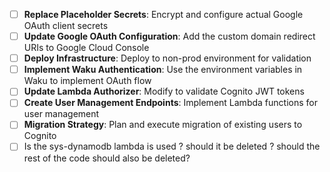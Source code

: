 * [ ] **Replace Placeholder Secrets**: Encrypt and configure actual Google OAuth client secrets
* [ ] **Update Google OAuth Configuration**: Add the custom domain redirect URIs to Google Cloud Console
* [ ] **Deploy Infrastructure**: Deploy to non-prod environment for validation
* [ ] **Implement Waku Authentication**: Use the environment variables in Waku to implement OAuth flow
* [ ] **Update Lambda Authorizer**: Modify to validate Cognito JWT tokens
* [ ] **Create User Management Endpoints**: Implement Lambda functions for user management
* [ ] **Migration Strategy**: Plan and execute migration of existing users to Cognito
* [ ] Is the sys-dynamodb lambda is used ? should it be deleted ? should the rest of the code should also be deleted?